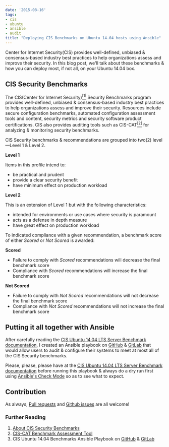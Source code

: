 ```yaml
---
date: '2015-08-16'
tags:
- cis
- ubuntu
- ansible
- audit
title: "Deploying CIS Benchmarks on Ubuntu 14.04 hosts using Ansible"
---
```


Center for Internet Security(CIS) provides well-defined, unbiased & consensus-based industry best practices to help organizations assess and improve their security. In this blog post, we'll talk about these benchmarks & how you can deploy most, if not all, on your Ubuntu 14.04 box.
<!--more-->

## CIS Security Benchmarks

The CIS(Center for Internet Security)[<sup>[1]</sup>](https://benchmarks.cisecurity.org/about/) Security Benchmarks program provides well-defined, unbiased & consensus-based industry best practices to help organizations assess and improve their security. Resources include secure configuration benchmarks, automated configuration assessment tools and content, security metrics and security software product certifications.
CIS also provides auditing tools such as CIS-CAT[<sup>[2]</sup>](https://benchmarks.cisecurity.org/downloads/audit-tools/index.cfm#cis-cat) for analyzing & monitoring security benchmarks.

CIS Security benchmarks & recommendations are grouped into two(2) level—Level 1 & Level 2.

**Level 1**

Items in this profile intend to:

- be practical and prudent
- provide a clear security benefit
- have minimum effect on production workload

**Level 2**

This is an extension of Level 1 but with the following characteristics:

- intended for environments or use cases where security is paramount
- acts as a defense in depth measure
- have great effect on production workload

To indicated compliance with a given recommendation, a benchmark score of either _Scored_ or _Not Scored_ is awarded:

**Scored**

- Failure to comply with _Scored_ recommendations will decrease the final benchmark score
- Compliance with _Scored_ recommendations will increase the final benchmark score

**Not Scored**

- Failure to comply with _Not Scored_ recommendations will not decrease the final benchmark score
- Compliance with _Not Scored_ recommendations will not increase the final benchmark score


## Putting it all together with Ansible

After carefully reading the [CIS Ubuntu 14.04 LTS Server Benchmark documentation](https://benchmarks.cisecurity.org/downloads/show-single/?file=ubuntu1404.100), I created an Ansible playbook on [GitHub](https://github.com/oguya/cis-ubuntu-14-ansible#ansible-playbook) & [GitLab](https://github.com/oguya/cis-ubuntu-14-ansible#ansible-playbook) that would allow users to audit & configure their systems to meet at most all of the CIS Security benchmarks.

Please, please, please have at the [CIS Ubuntu 14.04 LTS Server Benchmark documentation](https://benchmarks.cisecurity.org/downloads/show-single/?file=ubuntu1404.100) before running this playbook & always do a dry run first using [Ansible's Check Mode](http://docs.ansible.com/playbooks_checkmode.html) so as to see what to expect.

## Contribution

As always, [Pull requests](https://github.com/oguya/cis-ubuntu-14-ansible/pulls) and [Github issues](https://github.com/oguya/cis-ubuntu-14-ansible/issues) are all welcome!

### Further Reading

1. [About CIS Security Benchmarks](https://benchmarks.cisecurity.org/about/)
2. [CIS-CAT Benchmark Assessment Tool](https://benchmarks.cisecurity.org/downloads/audit-tools/index.cfm#cis-cat)
3. CIS Ubuntu 14.04 Benchmarks Ansible Playbook on [GitHub](https://github.com/oguya/cis-ubuntu-14-ansible) & [GitLab](https://gitlab.com/oguya/cis-ubuntu-14-ansible)
